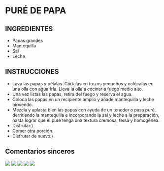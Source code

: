 # PURÉ DE PAPA
## INGREDIENTES
* Papas grandes
* Mantequilla
* Sal
* Leche

## INSTRUCCIONES
* Lava las papas y pélalas. Córtalas en trozos pequeños y colócalas en una olla con agua fría. Lleva la olla a cocinar a fuego medio alto.
* Una vez listas las papas, retira del fuego y reserva el agua.
* Coloca las papas en un recipiente amplio y añade mantequilla y leche hirviendo.
* Mezcla y aplasta bien las papas con ayuda de un tenedor o pasa puré, derritiendo la mantequilla e incorporando la sal y leche a la preparación, hasta lograr que el puré tenga una textura cremosa, tersa y homogénea.  
* Disfrutar:)
* Comer otra porción.
* Disfrutar de nuevo:)

## Comentarios sinceros
![ ](https://png.pngtree.com/png-clipart/20231028/original/pngtree-mashed-potatoes-png-image_13446080.png)
![ ](https://images3.memedroid.com/images/UPLOADED429/64b4f02c9d732.webp)
![ ](https://i.redd.it/d36fsenw7gke1.jpeg)
![ ](https://i.kym-cdn.com/photos/images/original/002/685/163/447)
![ ](https://i.redd.it/n8iliucyzlwb1.jpg)

